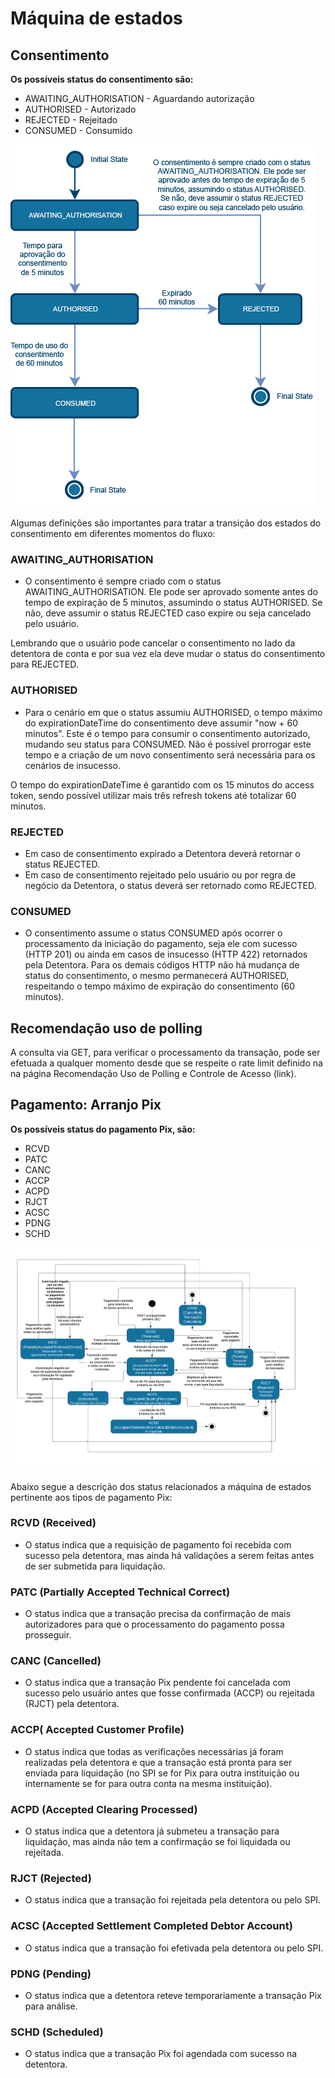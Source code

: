 # Máquina de estados

## Consentimento

**Os possíveis status do consentimento são:**

- AWAITING_AUTHORISATION - Aguardando autorização
- AUTHORISED - Autorizado
- REJECTED - Rejeitado
- CONSUMED - Consumido

![](/images/consent-status-machine.png)

Algumas definições são importantes para tratar a transição dos estados do consentimento em diferentes momentos do fluxo:

### AWAITING_AUTHORISATION

- O consentimento é sempre criado com o status AWAITING_AUTHORISATION. Ele pode ser aprovado somente antes do tempo de expiração de 5 minutos, assumindo o status AUTHORISED. Se não, deve assumir o status REJECTED caso expire ou seja cancelado pelo usuário.

Lembrando que o usuário pode cancelar o consentimento no lado da detentora de conta e por sua vez ela deve mudar o status do consentimento para REJECTED.

### AUTHORISED

- Para o cenário em que o status assumiu AUTHORISED, o tempo máximo do expirationDateTime do consentimento deve assumir "now + 60 minutos". Este é o tempo para consumir o consentimento autorizado, mudando seu status para CONSUMED. Não é possível prorrogar este tempo e a criação de um novo consentimento será necessária para os cenários de insucesso.

O tempo do expirationDateTime é garantido com os 15 minutos do access token, sendo possível utilizar mais três refresh tokens até totalizar 60 minutos.

### REJECTED

- Em caso de consentimento expirado a Detentora deverá retornar o status REJECTED.
- Em caso de consentimento rejeitado pelo usuário ou por regra de negócio da Detentora, o status deverá ser retornado como REJECTED.

### CONSUMED

- O consentimento assume o status CONSUMED após ocorrer o processamento da iniciação do pagamento, seja ele com sucesso (HTTP 201) ou ainda em casos de insucesso (HTTP 422) retornados pela Detentora. Para os demais códigos HTTP não há mudança de status do consentimento, o mesmo permanecerá AUTHORISED, respeitando o tempo máximo de expiração do consentimento (60 minutos).

## Recomendação uso de polling

A consulta via GET, para verificar o processamento da transação, pode ser efetuada a qualquer momento desde que se respeite o rate limit definido na na página Recomendação Uso de Polling e Controle de Acesso (link).

## Pagamento: Arranjo Pix

**Os possíveis status do pagamento Pix, são:**

- RCVD
- PATC
- CANC
- ACCP
- ACPD
- RJCT
- ACSC
- PDNG
- SCHD

![](/images/payment-status-machine.png)

Abaixo segue a descrição dos status relacionados a máquina de estados pertinente aos tipos de pagamento Pix:

### RCVD (Received)

- O status indica que a requisição de pagamento foi recebida com sucesso pela detentora, mas ainda há validações a serem feitas antes de ser submetida para liquidação.

### PATC (Partially Accepted Technical Correct)

- O status indica que a transação precisa da confirmação de mais autorizadores para que o processamento do pagamento possa prosseguir.

### CANC (Cancelled)

- O status indica que a transação Pix pendente foi cancelada com sucesso pelo usuário antes que fosse confirmada (ACCP) ou rejeitada (RJCT) pela detentora.

### ACCP( Accepted Customer Profile)

- O status indica que todas as verificações necessárias já foram realizadas pela detentora e que a transação está pronta para ser enviada para liquidação (no SPI se for Pix para outra instituição ou internamente se for para outra conta na mesma instituição).

### ACPD (Accepted Clearing Processed)

- O status indica que a detentora já submeteu a transação para liquidação, mas ainda não tem a confirmação se foi liquidada ou rejeitada.

### RJCT (Rejected)

- O status indica que a transação foi rejeitada pela detentora ou pelo SPI.

### ACSC (Accepted Settlement Completed Debtor Account)

- O status indica que a transação foi efetivada pela detentora ou pelo SPI.

### PDNG (Pending)

- O status indica que a detentora reteve temporariamente a transação Pix para análise.

### SCHD (Scheduled)

- O status indica que a transação Pix foi agendada com sucesso na detentora.
